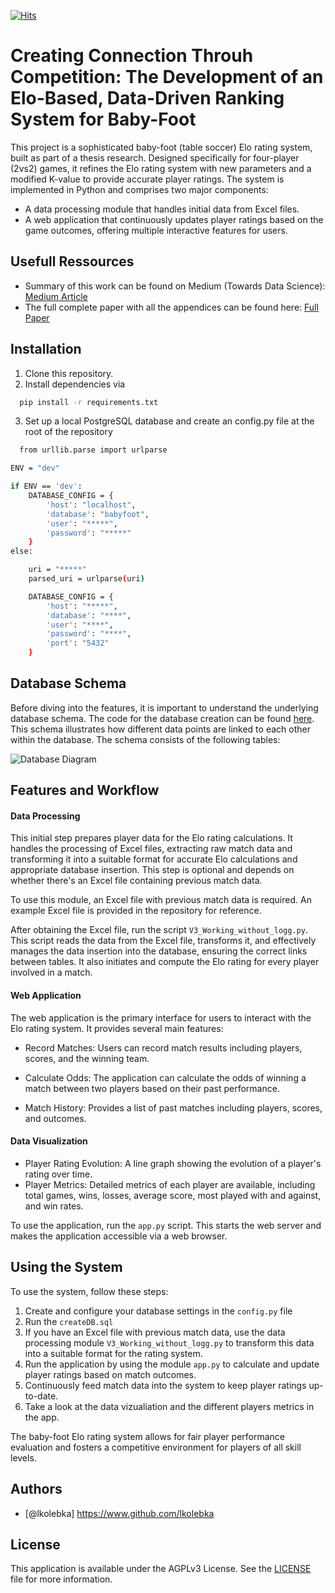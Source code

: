 [![Hits](https://hits.seeyoufarm.com/api/count/incr/badge.svg?url=https%3A%2F%2Fgithub.com%2Flkolebka%2Fbaby-foot-python&count_bg=%2379C83D&title_bg=%23555555&icon=&icon_color=%23E7E7E7&title=hits&edge_flat=false)](https://hits.seeyoufarm.com)
# Creating Connection Throuh Competition: The Development of an Elo-Based, Data-Driven Ranking System for Baby-Foot

This project is a sophisticated baby-foot (table soccer) Elo rating system, built as part of a thesis research. Designed specifically for four-player (2vs2) games, it refines the Elo rating system with new parameters and a modified K-value to provide accurate player ratings. The system is implemented in Python and comprises two major components:




- A data processing module that handles initial data from Excel files.
- A web application that continuously updates player ratings based on the game outcomes, offering multiple interactive features for users.

## Usefull Ressources

- Summary of this work can be found on Medium (Towards Data Science): [Medium Article](https://towardsdatascience.com/developing-an-elo-based-data-driven-ranking-system-for-2v2-multiplayer-games-7689f7d42a53#e1e8)
- The full complete paper with all the appendices can be found here: [Full Paper ](https://www.academia.edu/104818976/CREATING_CONNECTION_THROUGH_COMPETITION_THE_DEVELOPMENT_OF_AN_ELO_BASED_DATA_DRIVEN_RANKING_SYSTEM_FOR_BABY_FOOT)

## Installation

1. Clone this repository.
2. Install dependencies via 

```bash
  pip install -r requirements.txt
```
3. Set up a local PostgreSQL database and create an config.py file at the root of the repository
```bash
  from urllib.parse import urlparse

ENV = "dev"

if ENV == 'dev':
    DATABASE_CONFIG = {
        'host': "localhost",
        'database': "babyfoot",
        'user': "*****",
        'password': "*****"
    }
else: 

    uri = "*****"
    parsed_uri = urlparse(uri)

    DATABASE_CONFIG = {
        'host': "*****",
        'database': "****",
        'user': "****",
        'password': "****",
        'port': "5432"
    } 
```
## Database Schema
Before diving into the features, it is important to understand the underlying database schema. The code for the database creation can be found  [here](https://github.com/lkolebka/baby-foot-python/blob/main/create_uppload%20_match/createDB.sql). This schema illustrates how different data points are linked to each other within the database. The schema consists of the following tables: 

![Database Diagram](https://github.com/lkolebka/baby-foot-python/blob/main/database%20diagram.png?raw=true)

## Features and Workflow
#### Data Processing


This initial step prepares player data for the Elo rating calculations. It handles the processing of Excel files, extracting raw match data and transforming it into a suitable format for accurate Elo calculations and appropriate database insertion. This step is optional and depends on whether there's an Excel file containing previous match data.

To use this module, an Excel file with previous match data is required. An example Excel file is provided in the repository for reference.

After obtaining the Excel file, run the script `V3_Working_without_logg.py`. This script reads the data from the Excel file, transforms it, and effectively manages the data insertion into the database, ensuring the correct links between tables. It also initiates and compute the Elo rating for every player involved in a match.

#### Web Application
The web application is the primary interface for users to interact with the Elo rating system. It provides several main features:
- Record Matches: Users can record match results including players, scores, and the winning team.

- Calculate Odds: The application can calculate the odds of winning a match between two players based on their past performance.
- Match History: Provides a list of past matches including players, scores, and outcomes.

#### Data Visualization 
- Player Rating Evolution: A line graph showing the evolution of a player's rating over time.
- Player Metrics: Detailed metrics of each player are available, including total games, wins, losses, average score, most played with and against, and win rates.

To use the application, run the `app.py` script. This starts the web server and makes the application accessible via a web browser.

## Using the System
To use the system, follow these steps:

1. Create and configure your database settings in the `config.py` file
2. Run the `createDB.sql`
3. If you have an Excel file with previous match data, use the data processing module `V3_Working_without_logg.py` to transform this data into a suitable format for the rating system.
4. Run the application by using the module `app.py` to calculate and update player ratings based on match outcomes.
5. Continuously feed match data into the system to keep player ratings up-to-date.
6. Take a look at the data vizualiation and the different players metrics in the app.

The baby-foot Elo rating system allows for fair player performance evaluation and fosters a competitive environment for players of all skill levels.

## Authors

- [@lkolebka] https://www.github.com/lkolebka


## License

This application is available under the AGPLv3 License. See the [LICENSE](LICENSE) file for more information.
